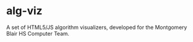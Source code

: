# alg-viz
A set of HTML5/JS algorithm visualizers, developed for the Montgomery Blair HS Computer Team.
